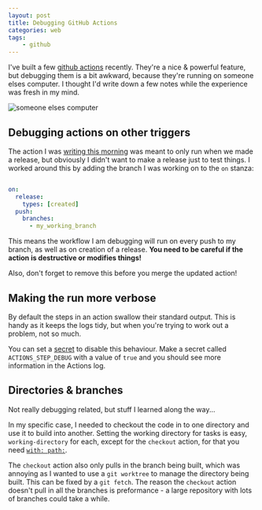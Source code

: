 ```yaml
---
layout: post
title: Debugging GitHub Actions
categories: web
tags:
    - github
---
```


I've built a few [github actions][actions] recently. They're a nice & powerful feature, but debugging them is a bit awkward, because they're running on someone elses computer. I thought I'd write down a few notes while the experience was fresh in my mind.

![someone elses computer](https://miro.medium.com/max/650/1*el4nHcOQdfHxzzcTC99jDw.png)

## Debugging actions on other triggers

The action I was [writing this morning][doc_action] was meant to only run when we made a release, but obviously I didn't want to make a release just to test things. I worked around this by adding the branch I was working on to the `on` stanza:

```yaml

on:
  release:
    types: [created]
  push:
    branches:
      - my_working_branch
```

This means the workflow I am debugging will run on every push to my branch, as well as on creation of a release. **You need to be careful if the action is destructive or modifies things!**

Also, don't forget to remove this before you merge the updated action!

## Making the run more verbose

By default the steps in an action swallow their standard output. This is handy as it keeps the logs tidy, but when you're trying to work out a problem, not so much.

You can set a [secret][secrets] to disable this behaviour. Make a secret called `ACTIONS_STEP_DEBUG` with a value of `true` and you should see more information in the Actions log.

## Directories & branches

Not really debugging related, but stuff I learned along the way...

In my specific case, I needed to checkout the code in to one directory and use it to build into another. Setting the working directory for tasks is easy, `working-directory` for each, except for the `checkout` action, for that you need [`with: path:`][with_path].

The `checkout` action also only pulls in the branch being built, which was annoying as I wanted to use a `git worktree` to manage the directory being built. This can be fixed by a `git fetch`. The reason the `checkout` action doesn't pull in all the branches is preformance - a large repository with lots of branches could take a while.

[with_path]: https://github.com/ComplianceAsCode/auditree-framework/blob/main/.github/workflows/documentation.yml#L14-L15
[actions]: https://github.com/features/actions
[doc_action]: https://github.com/ComplianceAsCode/auditree-framework/blob/main/.github/workflows/documentation.yml
[secrets]: https://docs.github.com/en/actions/configuring-and-managing-workflows/creating-and-storing-encrypted-secrets#creating-encrypted-secrets-for-a-repository

